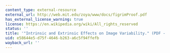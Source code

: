 ```yaml
---
content_type: external-resource
external_url: http://web.mit.edu/zoya/www/docs/figrimProof.pdf
has_external_license_warning: true
license: https://en.wikipedia.org/wiki/All_rights_reserved
status: ''
title: '"Intrinsic and Extrinsic Effects on Image Variability." (PDF - 4.8MB)'
uid: e58644e5-d75f-4646-b263-a6c5f94ffefb
wayback_url: ''
---
```

